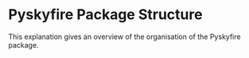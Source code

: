 # Pyskyfire Package Structure

This explanation gives an overview of the organisation of the Pyskyfire package. 